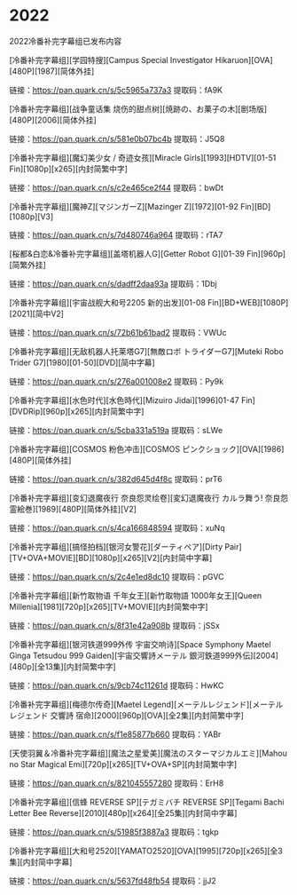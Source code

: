 # 2022

2022冷番补完字幕组已发布内容

\[冷番补完字幕组]\[学园特搜]\[Campus Special Investigator Hikaruon]\[OVA]\[480P]\[1987]\[简体外挂]

链接：https://pan.quark.cn/s/5c5965a737a3 提取码：fA9K



\[冷番补完字幕组]\[战争童话集 烧伤的甜点树]\[焼跡の、お菓子の木]\[剧场版]\[480P]\[2006]\[简体外挂]

链接：https://pan.quark.cn/s/581e0b07bc4b 提取码：J5Q8



\[冷番补完字幕组]\[魔幻美少女 / 奇迹女孩]\[Miracle Girls]\[1993]\[HDTV]\[01-51 Fin]\[1080p]\[x265]\[内封简繁中字]

链接：https://pan.quark.cn/s/c2e465ce2f44 提取码：bwDt



\[冷番补完字幕组]\[魔神Z]\[マジンガーZ]\[Mazinger Z]\[1972]\[01-92 Fin]\[BD]\[1080p]\[V3]

链接：https://pan.quark.cn/s/7d480746a964 提取码：rTA7



\[桜都&白恋&冷番补完字幕组]\[盖塔机器人G]\[Getter Robot G]\[01-39 Fin]\[960p]\[简繁外挂]

链接：https://pan.quark.cn/s/dadff2daa93a 提取码：1Dbj



\[冷番补完字幕组]\[宇宙战舰大和号2205 新的出发]\[01-08 Fin]\[BD+WEB]\[1080P]\[2021]\[简中V2]

链接：https://pan.quark.cn/s/72b61b61bad2 提取码：VWUc



\[冷番补完字幕组]\[无敌机器人托莱塔G7]\[無敵ロボ トライダーG7]\[Muteki Robo Trider G7]\[1980]\[01-50]\[DVD]\[简中字幕]

链接：https://pan.quark.cn/s/276a001008e2 提取码：Py9k



\[冷番补完字幕组]\[水色时代]\[水色時代]\[Mizuiro Jidai]\[1996]01-47 Fin]\[DVDRip]\[960p]\[x265]\[内封简繁中字]

链接：https://pan.quark.cn/s/5cba331a519a 提取码：sLWe



\[冷番补完字幕组]\[COSMOS 粉色冲击]\[COSMOS ピンクショック]\[OVA]\[1986]\[480P]\[简体外挂]

链接：https://pan.quark.cn/s/382d645d4f8c 提取码：prT6



\[冷番补完字幕组]\[变幻退魔夜行 奈良怨灵绘卷]\[変幻退魔夜行 カルラ舞う! 奈良怨霊絵巻]\[1989]\[480P]\[简体外挂]\[V2]

链接：https://pan.quark.cn/s/4ca166848594 提取码：xuNq



\[冷番补完字幕组]\[搞怪拍档]\[银河女警花]\[ダーティペア]\[Dirty Pair]\[TV+OVA+MOVIE]\[BD]\[1080p]\[x265]\[V2]\[内封简中字幕]

链接：https://pan.quark.cn/s/2c4e1ed8dc10 提取码：pGVC



\[冷番补完字幕组]\[新竹取物语 千年女王]\[新竹取物語 1000年女王]\[Queen Millenia]\[1981]\[720p]\[x265]\[TV+MOVIE]\[内封简繁中字]

链接：https://pan.quark.cn/s/8f31e42a908b 提取码：jSSx



\[冷番补完字幕组]\[银河铁道999外传 宇宙交响诗]\[Space Symphony Maetel Ginga Tetsudou 999 Gaiden]\[宇宙交響詩メーテル 銀河鉄道999外伝]\[2004]\[480p]\[全13集]\[内封简繁中字]

链接：https://pan.quark.cn/s/9cb74c11261d 提取码：HwKC



\[冷番补完字幕组]\[梅德尔传奇]\[Maetel Legend]\[メーテルレジェンド]\[メーテルレジェンド 交響詩 宿命]\[2000]\[960p]\[OVA]\[全2集]\[内封简繁中字]

链接：https://pan.quark.cn/s/f1e85877b660 提取码：YABr



\[天使羽翼＆冷番补完字幕组]\[魔法之星爱美]\[魔法のスターマジカルエミ]\[Mahou no Star Magical Emi]\[720p]\[x265]\[TV+OVA+SP]\[内封简繁中字]

链接：https://pan.quark.cn/s/821045557280 提取码：ErH8



\[冷番补完字幕组]\[信蜂 REVERSE SP]\[テガミバチ REVERSE SP]\[Tegami Bachi Letter Bee Reverse]\[2010]\[480p]\[x264]\[全25集]\[内封简中字幕]

链接：https://pan.quark.cn/s/51985f3887a3 提取码：tgkp



\[冷番补完字幕组]\[大和号2520]\[YAMATO2520]\[OVA]\[1995]\[720p]\[x265]\[全3集]\[内封简中字幕]

链接：https://pan.quark.cn/s/5637fd48fb54 提取码：jjJ2

